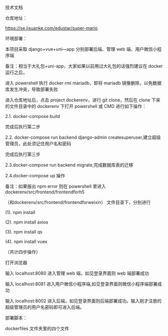 技术文档

仓库地址：

https://se.jisuanke.com/edustar/super-mario

环境部署：

本项目采取 django+vue+uni—app 分别部署后端、管理 web 端、用户微信小程序端

备注：相当于大礼包+uni-app，大家如果以前用过大礼包的话强烈建议在 docker 运行之后，

进入 powershell 执行 docker rmi mariadb，即将 mariadb 镜像删除，以免数据库发生冲突，导致部署失败

进入仓库地址后，点击 project dockerenv，进行 git clone，然后在 clone 下来的文件目录中的 dockerenv 下打开 powershell 或 CMD 进行如下操作：

2.1. docker-compose build

完成后执行第二步

2.2. docker-compose run backend django-admin createsuperuser,建立超级管理员，此处须记住用户名和密码

完成后执行第三步

2.3.docker-compose run backend migrate,完成数据库表的迁移

2.4.docker-compose up 操作

 备注：如果报出 npm error 则在 powershell 里进入 dockerenv/src/frontend/frontendforh5

（和dockerenv/src/frontend/frontendforweixin） 文件目录下，分别进行

(1). npm install

(2). npm install axios

(3). npm install qs

(4). npm install vuex

（共计四步操作）

打开浏览器

输入 localhost:8080 进入管理 web 端，如见登录界面则 web 端部署成功

输入 localhost:8081 进入用户微信小程序端,如见登录界面则微信小程序端部署成功

输入 localhost:8002 进入后端，如见登录界面则后端部署成功。输入刚才注册的超级管理员的用户名密码即可进入后端。

部署脚本：

dockerfiles 文件夹里的四个文件